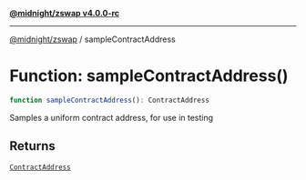 [**@midnight/zswap v4.0.0-rc**](../README.md)

***

[@midnight/zswap](../globals.md) / sampleContractAddress

# Function: sampleContractAddress()

```ts
function sampleContractAddress(): ContractAddress
```

Samples a uniform contract address, for use in testing

## Returns

[`ContractAddress`](../type-aliases/ContractAddress.md)

